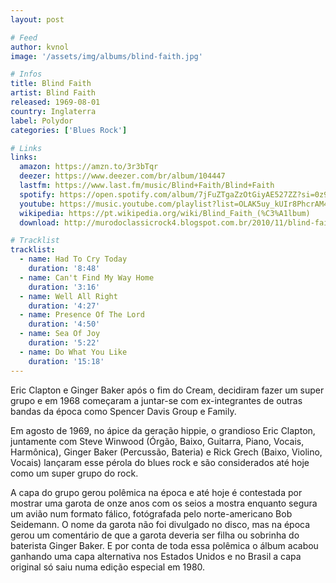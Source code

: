 ```yaml
---
layout: post

# Feed
author: kvnol
image: '/assets/img/albums/blind-faith.jpg'

# Infos
title: Blind Faith
artist: Blind Faith
released: 1969-08-01
country: Inglaterra
label: Polydor
categories: ['Blues Rock']

# Links
links:
  amazon: https://amzn.to/3r3bTqr
  deezer: https://www.deezer.com/br/album/104447
  lastfm: https://www.last.fm/music/Blind+Faith/Blind+Faith
  spotify: https://open.spotify.com/album/7jFuZTgaZzOtGiyAE527ZZ?si=0z960FI_QHOLsx0JfWpONQ
  youtube: https://music.youtube.com/playlist?list=OLAK5uy_kUIr8PhcrAM49vO_vtT1omGF1K7NCmfoE
  wikipedia: https://pt.wikipedia.org/wiki/Blind_Faith_(%C3%A1lbum)
  download: http://murodoclassicrock4.blogspot.com.br/2010/11/blind-faith-discografia.html

# Tracklist
tracklist:
  - name: Had To Cry Today
    duration: '8:48'
  - name: Can't Find My Way Home
    duration: '3:16'
  - name: Well All Right
    duration: '4:27'
  - name: Presence Of The Lord
    duration: '4:50'
  - name: Sea Of Joy
    duration: '5:22'
  - name: Do What You Like
    duration: '15:18'
---
```


Eric Clapton e Ginger Baker após o fim do Cream, decidiram fazer um super grupo e em 1968 começaram a juntar-se com ex-integrantes de outras bandas da época como Spencer Davis Group e Family.

Em agosto de 1969, no ápice da geração hippie, o grandioso Eric Clapton, juntamente com Steve Winwood (Órgão, Baixo, Guitarra, Piano, Vocais, Harmônica), Ginger Baker (Percussão, Bateria) e Rick Grech (Baixo, Violino, Vocais) lançaram esse pérola do blues rock e são considerados até hoje como um super grupo do rock.

A capa do grupo gerou polêmica na época e até hoje é contestada por mostrar uma garota de onze anos com os seios a mostra enquanto segura um avião num formato fálico, fotógrafada pelo norte-americano Bob Seidemann. O nome da garota não foi divulgado no disco, mas na época gerou um comentário de que a garota deveria ser filha ou sobrinha do baterista Ginger Baker. E por conta de toda essa polêmica o álbum acabou ganhando uma capa alternativa nos Estados Unidos e no Brasil a capa original só saiu numa edição especial em 1980.
